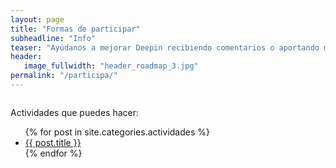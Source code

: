 ```yaml
---
layout: page
title: "Formas de participar"
subheadline: "Info"
teaser: "Ayúdanos a mejorar Deepin recibiendo comentarios o aportando mejoras."
header:
   image_fullwidth: "header_roadmap_3.jpg"
permalink: "/participa/"
---
```


<img src="{{ site.urlimg }}Fondo 3d Logo comunidad.png" alt="">

Actividades que puedes hacer:

<ul>
    {% for post in site.categories.actividades %}
    <li><a href="{{ site.url }}{{ site.baseurl }}{{ post.url }}">{{ post.title }}</a></li>
    {% endfor %}
</ul>
